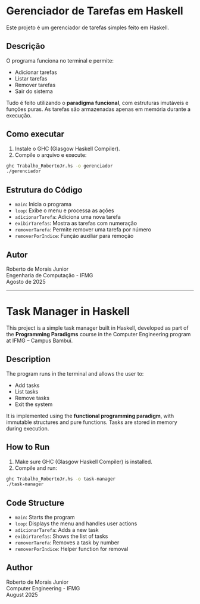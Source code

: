 # Gerenciador de Tarefas em Haskell

Este projeto é um gerenciador de tarefas simples feito em Haskell.
## Descrição

O programa funciona no terminal e permite:

- Adicionar tarefas  
- Listar tarefas  
- Remover tarefas  
- Sair do sistema  

Tudo é feito utilizando o **paradigma funcional**, com estruturas imutáveis e funções puras. As tarefas são armazenadas apenas em memória durante a execução.

## Como executar

1. Instale o GHC (Glasgow Haskell Compiler).  
2. Compile o arquivo e execute:

```bash
ghc Trabalho_RobertoJr.hs -o gerenciador
./gerenciador
```

## Estrutura do Código

- `main`: Inicia o programa  
- `loop`: Exibe o menu e processa as ações  
- `adicionarTarefa`: Adiciona uma nova tarefa  
- `exibirTarefas`: Mostra as tarefas com numeração  
- `removerTarefa`: Permite remover uma tarefa por número  
- `removerPorIndice`: Função auxiliar para remoção  

## Autor

Roberto de Morais Junior  
Engenharia de Computação - IFMG  
Agosto de 2025

---

# Task Manager in Haskell

This project is a simple task manager built in Haskell, developed as part of the **Programming Paradigms** course in the Computer Engineering program at IFMG – Campus Bambuí.

## Description

The program runs in the terminal and allows the user to:

- Add tasks  
- List tasks  
- Remove tasks  
- Exit the system  

It is implemented using the **functional programming paradigm**, with immutable structures and pure functions. Tasks are stored in memory during execution.

## How to Run

1. Make sure GHC (Glasgow Haskell Compiler) is installed.  
2. Compile and run:

```bash
ghc Trabalho_RobertoJr.hs -o task-manager
./task-manager
```

## Code Structure

- `main`: Starts the program  
- `loop`: Displays the menu and handles user actions  
- `adicionarTarefa`: Adds a new task  
- `exibirTarefas`: Shows the list of tasks  
- `removerTarefa`: Removes a task by number  
- `removerPorIndice`: Helper function for removal  

## Author

Roberto de Morais Junior  
Computer Engineering - IFMG  
August 2025
